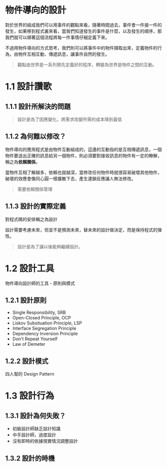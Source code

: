 # 物件導向的設計

對於世界的組成我們可以用事件的觀點來看，隨著時間過去，事件會一件接一件的發生，如果移到程式裏來看，當我們知道發生的事件是什麼，以及發生的順序，那我們就可以順著這個流程將每一件事情仔細定義下來。

不過用物件導向的方式思考，我們則可以將事件中的物件擷取出來，定義物件的行為，由物件互相互動、傳遞訊息，讓事件自然的發生。

> 觀點由世界是一系列預先定義好的程序，轉變為世界是物件之間的互動。

# 1.1 設計讚歌

## 1.1.1 設計所解決的問題

> 設計是為了因應變化，將需求改變所需的成本降到最低

## 1.1.2 為何難以修改？

物件導向的應用程式是由物件互動組成的，這邊的互動指的是互相傳遞訊息，一個物件要送出正確的訊息給另一個物件，則必須要對接收訊息的物件有一定的瞭解，稱之為**依賴關係**。

當物件互相了解越多，依賴也就越深，當修改任何物件時就很容易破壞其他物件，破壞的效應會像同心圓一樣擴散下去，產生連鎖反應讓人無法修改。

> 需要依賴關係管理

## 1.1.3 設計的實際定義

對程式碼的安排稱之為設計

設計需要考慮未來，但並不是預測未來，替未來的設計做決定，而是保持程式的彈性。

> 設計是為了讓以後能夠繼續設計。

# 1.2 設計工具

物件導向設計師的工具 - 原則與模式

## 1.2.1 設計原則

- Single Responsibility, SRB
- Open-Closed Principle, OCP
- Liskov Subsituation Principle, LSP
- Interface Segregation Principle
- Dependency Inversion Principle
- Don't Repeat Yourself
- Law of Demeter

## 1.2.2 設計模式

四人幫的 Design Pattern

# 1.3 設計行為

## 1.3.1 設計為何失敗？

- 初級設計師缺乏設計知識
- 中手設計師，過度設計
- 沒有即時的依據現實情況調整設計

## 1.3.2 設計的時機

